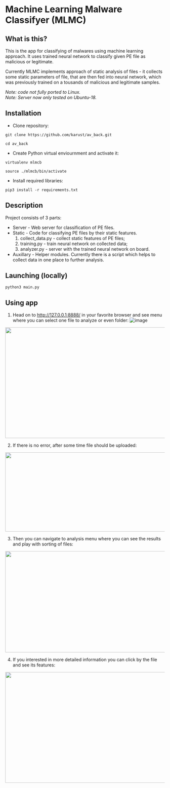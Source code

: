 # Machine Learning Malware Classifyer (MLMC)

## What is this?
This is the app for classifying of malwares using machine learning approach. It uses trained neural network to classify given PE file as malicious or legitimate.

Currently MLMC implements approach of static analysis of files - it collects some static parameters of file, that are then fed into neural network, which was previously trained on a tousands of malicious and legitimate samples. 


*Note: code not fully ported to Linux.*  
*Note: Server now only tested on Ubuntu-18.*
## Installation
* Clone repository:
```
git clone https://github.com/karust/av_back.git

cd av_back
```

* Create Python virtual enviournment and activate it:
```
virtualenv mlmcb

source ./mlmcb/bin/activate
```

* Install required libraries:
```
pip3 install -r requirements.txt
```

## Description 
Project consists of 3 parts:
* Server - Web server for classification of PE files.
* Static - Code for classifying PE files by their static features. 
    1) collect_data.py - collect static features of PE files;
    2) training.py - train neural network on collected data;
    3) analyzer.py - server with the trained neural network on board.
* Auxillary - Helper modules. Currently there is a script which helps to collect data in one place to further analysis.

## Launching (locally)
```
python3 main.py
```

## Using app
1. Head on to http://127.0.0.1:8888/ in your favorite browser and see menu where you can select one file to analyze or even folder:
![image]()
<p align="center">
<img src="https://user-images.githubusercontent.com/43439351/53442563-9bdca480-3a1a-11e9-9f92-28b05f24fff4.png" width="600" height="350"/></p>
    
2. If there is no error, after some time file should be uploaded:
<p align="center">
<img src="https://user-images.githubusercontent.com/43439351/53442830-3341f780-3a1b-11e9-8e45-022d3eccc607.png" width="550" height="250"/></p>

3. Then you can navigate to analysis menu where you can see the results and play with sorting of files:
<p align="center">
<img src="https://user-images.githubusercontent.com/43439351/53442854-48b72180-3a1b-11e9-98b3-310c312c832f.png" width="600" height="320"/></p>

4. If you interested in more detailed information you can click by the file and see its features:
<p align="center">
<img src="https://user-images.githubusercontent.com/43439351/53442936-83b95500-3a1b-11e9-88ea-3a3708d3783a.png" width="570" height="350"/></p>
